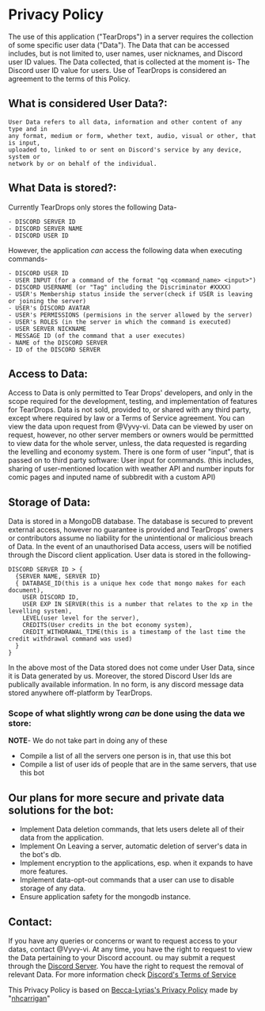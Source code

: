 # Privacy Policy

The use of this application ("TearDrops") in a server requires the collection of some specific user data ("Data").
The Data that can be accessed includes, but is not limited to, user names, user nicknames, and Discord user ID values.
The Data collected, that is collected at the moment is- The Discord user ID value for users.
Use of TearDrops is considered an agreement to the terms of this Policy.

## What is considered User Data?:
```
User Data refers to all data, information and other content of any type and in
any format, medium or form, whether text, audio, visual or other, that is input,
uploaded to, linked to or sent on Discord's service by any device, system or
network by or on behalf of the individual.
```

## What Data is stored?:
Currently TearDrops only stores the following Data-
```
- DISCORD SERVER ID
- DISCORD SERVER NAME
- DISCORD USER ID
```
However, the application _can_ access the following data when executing commands-
```
- DISCORD USER ID
- USER INPUT (for a command of the format "qq <command_name> <input>")
- DISCORD USERNAME (or "Tag" including the Discriminator #XXXX)
- USER's Membership status inside the server(check if USER is leaving or joining the server)
- USER's DISCORD AVATAR
- USER's PERMISSIONS (permisions in the server allowed by the server)
- USER's ROLES (in the server in which the command is executed)
- USER SERVER NICKNAME
- MESSAGE ID (of the command that a user executes)
- NAME of the DISCORD SERVER
- ID of the DISCORD SERVER
```

## Access to Data:
Access to Data is only permitted to Tear Drops' developers, and only in the scope required for the development,
testing, and implementation of features for TearDrops. Data is not sold, provided to, or shared with any third party,
except where required by law or a Terms of Service agreement. You can view the data upon request from @Vyvy-vi.
Data can be viewed by user on request, however, no other server members or owners would be permittted to view data
for the whole server, unless, the data requested is regarding the levelling and economy system.
There is one form of user "input", that is passed on to third party software:
User input for commands.
(this includes, sharing of user-mentioned location with weather API and number inputs for comic pages and inputed name of subbredit with a custom API)

## Storage of Data:
Data is stored in a MongoDB database.
The database is secured to prevent external access, however no guarantee is provided and
TearDrops' owners or contributors assume no liability for the unintentional or malicious breach of Data.
In the event of an unauthorised Data access, users will be notified through the Discord client application.
User data is stored in the following-
```
DISCORD SERVER ID > {
  {SERVER NAME, SERVER ID}
  { DATABASE_ID(this is a unique hex code that mongo makes for each document),
    USER DISCORD ID,
    USER EXP IN SERVER(this is a number that relates to the xp in the levelling system),
    LEVEL(user level for the server),
    CREDITS(User credits in the bot economy system),
    CREDIT_WITHDRAWAL_TIME(this is a timestamp of the last time the credit withdrawal command was used)
  }
}
```
In the above most of the Data stored does not come under User Data, since it is Data generated by us.
Moreover, the stored Discord User Ids are publically available information.
In no form, is any discord message data stored anywhere off-platform by TearDrops.

### Scope of what slightly wrong _can_ be done using the data we store:
**NOTE**- We do not take part in doing any of these
- Compile a list of all the servers one person is in, that use this bot
- Compile a list of user ids of people that are in the same servers, that use this bot

## Our plans for more secure and private data solutions for the bot:
- Implement Data deletion commands, that lets users delete all of their data from the application.
- Implement On Leaving a server, automatic deletion of server's data in the bot's db.
- Implement encryption to the applications, esp. when it expands to have more features.
- Implement data-opt-out commands that a user can use to disable storage of any data.
- Ensure application safety for the mongodb instance.

## Contact:
If you have any queries or concerns or want to request access to your datas, contact @Vyvy-vi.
At any time, you have the right to request to view the Data pertaining to your Discord account.
ou may submit a request through the [Discord Server](http://chat.vyvy-vi.ninja). You have the right to request the removal of relevant Data.
For more information check [Discord's Terms of Service](https://discord.com/terms)



This Privacy Policy is based on [Becca-Lyrias's Privacy Policy](https://github.com/nhcarrigan/Becca-Lyria/blob/main/PRIVACY.md) made by "[nhcarrigan](https://github.com/nhcarrigan)"
